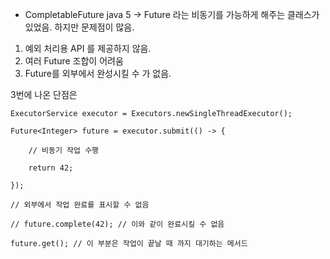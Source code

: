 * CompletableFuture java 5 -> Future 라는 비동기를 가능하게 해주는 클래스가 있었음. 하지만 문제점이 많음.
1. 예외 처리용 API 를 제공하지 않음.
2. 여러 Future 조합이 어려움
3. Future를 외부에서 완성시킬 수 가 없음.

3번에 나온 단점은 
```
ExecutorService executor = Executors.newSingleThreadExecutor();

Future<Integer> future = executor.submit(() -> {

	// 비동기 작업 수행

	return 42;

});

// 외부에서 작업 완료를 표시할 수 없음

// future.complete(42); // 이와 같이 완료시킬 수 없음

future.get(); // 이 부분은 작업이 끝날 때 까지 대기하는 메서드
```

